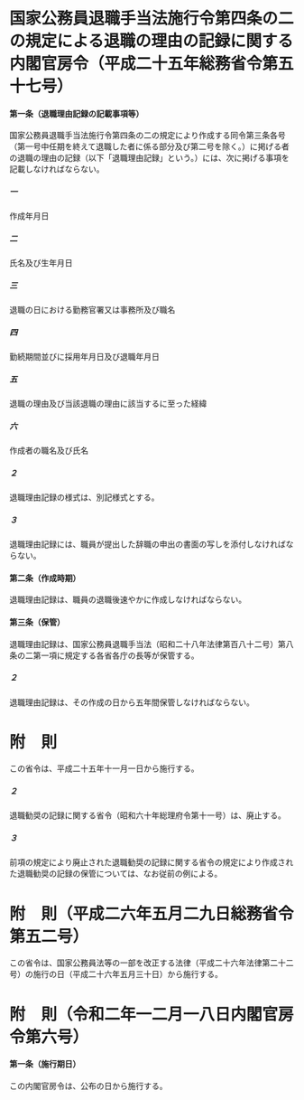 # 国家公務員退職手当法施行令第四条の二の規定による退職の理由の記録に関する内閣官房令（平成二十五年総務省令第五十七号）
#### 第一条（退職理由記録の記載事項等）
国家公務員退職手当法施行令第四条の二の規定により作成する同令第三条各号（第一号中任期を終えて退職した者に係る部分及び第二号を除く。）に掲げる者の退職の理由の記録（以下「退職理由記録」という。）には、次に掲げる事項を記載しなければならない。
##### 一
作成年月日
##### 二
氏名及び生年月日
##### 三
退職の日における勤務官署又は事務所及び職名
##### 四
勤続期間並びに採用年月日及び退職年月日
##### 五
退職の理由及び当該退職の理由に該当するに至った経緯
##### 六
作成者の職名及び氏名
##### ２
退職理由記録の様式は、別記様式とする。
##### ３
退職理由記録には、職員が提出した辞職の申出の書面の写しを添付しなければならない。
#### 第二条（作成時期）
退職理由記録は、職員の退職後速やかに作成しなければならない。
#### 第三条（保管）
退職理由記録は、国家公務員退職手当法（昭和二十八年法律第百八十二号）第八条の二第一項に規定する各省各庁の長等が保管する。
##### ２
退職理由記録は、その作成の日から五年間保管しなければならない。
# 附　則
この省令は、平成二十五年十一月一日から施行する。
##### ２
退職勧奨の記録に関する省令（昭和六十年総理府令第十一号）は、廃止する。
##### ３
前項の規定により廃止された退職勧奨の記録に関する省令の規定により作成された退職勧奨の記録の保管については、なお従前の例による。
# 附　則（平成二六年五月二九日総務省令第五二号）
この省令は、国家公務員法等の一部を改正する法律（平成二十六年法律第二十二号）の施行の日（平成二十六年五月三十日）から施行する。
# 附　則（令和二年一二月一八日内閣官房令第六号）
#### 第一条（施行期日）
この内閣官房令は、公布の日から施行する。
